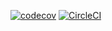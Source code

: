 [![codecov](https://codecov.io/github/cehirim1/dice/branch/master/graph/badge.svg?token=A3O2N4Z8JX)](https://codecov.io/github/cehirim1/dice)
[![CircleCI](https://dl.circleci.com/status-badge/img/gh/cehirim1/dice/tree/master.svg?style=svg)](https://dl.circleci.com/status-badge/redirect/gh/cehirim1/dice/tree/master)